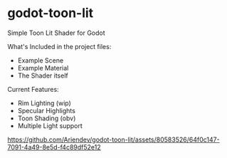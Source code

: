 # godot-toon-lit
Simple Toon Lit Shader for Godot

What's Included in the project files:
- Example Scene
- Example Material
- The Shader itself

Current Features:
 - Rim Lighting (wip)
 - Specular Highlights
 - Toon Shading (obv)
 - Multiple Light support

https://github.com/Ariendev/godot-toon-lit/assets/80583526/64f0c147-7091-4a49-8e5d-f4c89df52e12
